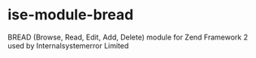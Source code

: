 # ise-module-bread
BREAD (Browse, Read, Edit, Add, Delete) module for Zend Framework 2 used by Internalsystemerror Limited
